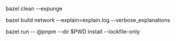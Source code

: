 bazel clean --expunge

bazel build network --explain=explain.log --verbose_explanations

bazel run -- @pnpm --dir $PWD install --lockfile-only